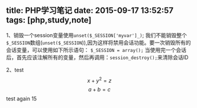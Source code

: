 title: PHP学习笔记
date: 2015-09-17 13:52:57
tags: [php,study,note]
---
1、销毁一个session变量使用`unset($_SESSION['myvar']_)`;
我们不能销毁整个`$_SESSION`数组(`unset($_SESSION`)),因为这样将禁用会话功能。要一次销毁所有的会话变量，可以使用如下所示语句：
```$_SESSION = array();```
当使用完一个会话后，首先应该注解所有的变量，然后再调用：`session_destroy();`来清除会话ID  
  
2、test
$$x+y^2=z$$
$$a+b=c$$
test again 15
